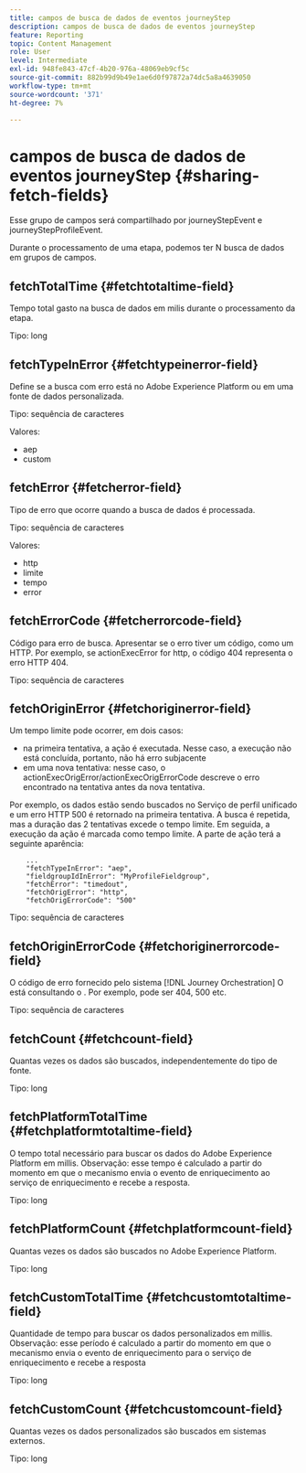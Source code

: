 ```yaml
---
title: campos de busca de dados de eventos journeyStep
description: campos de busca de dados de eventos journeyStep
feature: Reporting
topic: Content Management
role: User
level: Intermediate
exl-id: 948fe843-47cf-4b20-976a-48069eb9cf5c
source-git-commit: 882b99d9b49e1ae6d0f97872a74dc5a8a4639050
workflow-type: tm+mt
source-wordcount: '371'
ht-degree: 7%

---
```


# campos de busca de dados de eventos journeyStep {#sharing-fetch-fields}

Esse grupo de campos será compartilhado por journeyStepEvent e journeyStepProfileEvent.

Durante o processamento de uma etapa, podemos ter N busca de dados em grupos de campos.

## fetchTotalTime {#fetchtotaltime-field}

Tempo total gasto na busca de dados em milis durante o processamento da etapa.

Tipo: long

## fetchTypeInError {#fetchtypeinerror-field}

Define se a busca com erro está no Adobe Experience Platform ou em uma fonte de dados personalizada.

Tipo: sequência de caracteres

Valores:
* aep
* custom

## fetchError {#fetcherror-field}

Tipo de erro que ocorre quando a busca de dados é processada.

Tipo: sequência de caracteres

Valores:
* http
* limite
* tempo
* error

## fetchErrorCode {#fetcherrorcode-field}

Código para erro de busca. Apresentar se o erro tiver um código, como um HTTP. Por exemplo, se actionExecError for http, o código 404 representa o erro HTTP 404.

Tipo: sequência de caracteres

## fetchOriginError {#fetchoriginerror-field}

Um tempo limite pode ocorrer, em dois casos:

* na primeira tentativa, a ação é executada. Nesse caso, a execução não está concluída, portanto, não há erro subjacente
* em uma nova tentativa: nesse caso, o actionExecOrigError/actionExecOrigErrorCode descreve o erro encontrado na tentativa antes da nova tentativa.

Por exemplo, os dados estão sendo buscados no Serviço de perfil unificado e um erro HTTP 500 é retornado na primeira tentativa. A busca é repetida, mas a duração das 2 tentativas excede o tempo limite. Em seguida, a execução da ação é marcada como tempo limite. A parte de ação terá a seguinte aparência:

```
    ...
    "fetchTypeInError": "aep",
    "fieldgroupIdInError": "MyProfileFieldgroup",
    "fetchError": "timedout",
    "fetchOrigError": "http",
    "fetchOrigErrorCode": "500"
```

Tipo: sequência de caracteres

## fetchOriginErrorCode {#fetchoriginerrorcode-field}

O código de erro fornecido pelo sistema [!DNL Journey Orchestration] O está consultando o . Por exemplo, pode ser 404, 500 etc.

Tipo: sequência de caracteres

## fetchCount {#fetchcount-field}

Quantas vezes os dados são buscados, independentemente do tipo de fonte.

Tipo: long

## fetchPlatformTotalTime {#fetchplatformtotaltime-field}

O tempo total necessário para buscar os dados do Adobe Experience Platform em millis. Observação: esse tempo é calculado a partir do momento em que o mecanismo envia o evento de enriquecimento ao serviço de enriquecimento e recebe a resposta.

Tipo: long

## fetchPlatformCount {#fetchplatformcount-field}

Quantas vezes os dados são buscados no Adobe Experience Platform.

Tipo: long

## fetchCustomTotalTime {#fetchcustomtotaltime-field}

Quantidade de tempo para buscar os dados personalizados em millis. Observação: esse período é calculado a partir do momento em que o mecanismo envia o evento de enriquecimento para o serviço de enriquecimento e recebe a resposta

Tipo: long

## fetchCustomCount {#fetchcustomcount-field}

Quantas vezes os dados personalizados são buscados em sistemas externos.

Tipo: long
